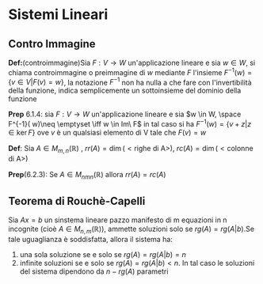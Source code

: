 # Sistemi Lineari


## Contro Immagine

**Def:**(controimmagine)Sia $F:V\to W$ un'applicazione lineare e sia $w\in W$, si chiama controimmagine o preimmagine di $w$ mediante $F$ l'insieme $F^{-1}( w)=\{ v\in V|F(v)=w\}$, la notazione $F^{-1}$ non ha nulla a che fare con l'invertibilità della funzione, indica semplicemente un sottoinsieme del dominio della funzione

**Prep** 6.1.4: sia $F:V\to W$ un'applicazione lineare e sia $w \in W, \space F^{-1}( w)\neq \emptyset \iff w \in Im\ F$ in tal caso si ha $F^{-1}( w)=\{ v + z| z \in\ker F\}$ ove $v$ è un qualsiasi elemento di V tale che $F( v)= w$


**Def**: Sia $A \in M_{m,n}(\mathbb{R})$ , $rr(A)=\dim(<\text{righe di A}>)$, $rc(A)= \dim(<\text{colonne di A}>)$


**Prep**(6.2.3): Se $A \in M_{nmn}(\mathbb{R})$ allora $rr(A)=rc(A)$


## Teorema di Rouchè-Capelli


Sia $Ax=b$ un sinstema lineare pazzo manifesto di m equazioni in n incognite (cioè $A\in M_{n,m}(\mathbb{R})$), ammette soluzioni solo se  $rg(A)=rg(A|b)$.Se tale uguaglianza è soddisfatta, allora il sistema ha:
1. una sola soluzione se e solo se $rg(A)=rg(A|b)=n$
2. infinite soluzioni se e solo se $rg(A)=rg(A|b)<n$. In tal caso le soluzioni del sistema dipendono da $n-rg(A)$ parametri
